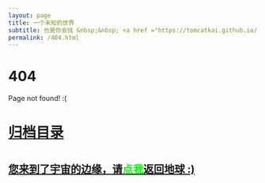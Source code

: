 ```yaml
---
layout: page
title: 一个未知的世界
subtitle: 也是你会找 &nbsp;&nbsp; <a href ="https://tomcatkai.github.io/arch.html">架构</a>&nbsp;&nbsp; <a href ="https://tomcatkai.github.io/life.html">生活故事</a>&nbsp;&nbsp; <a href ="https://tomcatkai.github.io/jvm.html">JVM</a>&nbsp;&nbsp; <a href ="https://tomcatkai.github.io/spring-boot.html">Spring Boot</a>&nbsp;&nbsp; <a href ="https://tomcatkai.github.io/spring-cloud.html">Spring Cloud</a>
permalink: /404.html
---
```


# 404

Page not found! :(

<h1><a href ="https://tomcatkai.github.io/archives.html">归档目录</a><h1>

<h2><a href="https://tomcatkai.github.io">您来到了宇宙的边缘，请<span style="color:#00FF00">点我</span>返回地球 :)</a></h2>
